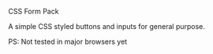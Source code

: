 CSS Form Pack

A simple CSS styled buttons and inputs for general purpose.

PS: Not tested in major browsers yet